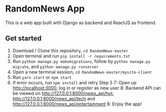 # RandomNews App

This is a web app built with Django as backend and ReactJS as frontend.

## Get started

1. Download / Clone this repository, `cd RandomNews-master`
2. Open terminal and run `pip install -r requirements.txt`
3. Run `python manage.py makemigrations`, follow by `python manage.py migrate`, and `python manage.py runserver`
4. Open a new terminal session, `cd RandomNews-master/mysite-client`
5. Run `yarn start` or `npm start`
6. If error occurs, run `npm install` and retry Step 5
7: Open up <http://localhost:3000>, log in or register as new user
8: Backend API can be viewed on <http://127.0.0.1:8000/news_api/hot>, <http://127.0.0.1:8000/news_api/tech> and <http://127.0.0.1:8000/news_api/entertainment>
8: Enjoy the app!